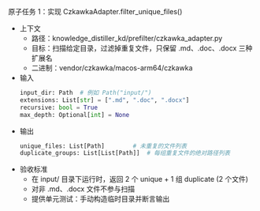 原子任务 1：实现 CzkawkaAdapter.filter_unique_files()
- 上下文
    - 路径：knowledge_distiller_kd/prefilter/czkawka_adapter.py
    - 目标：扫描给定目录，过滤掉重复文件，只保留 .md、.doc、.docx 三种扩展名
    - 二进制：vendor/czkawka/macos-arm64/czkawka
- 输入
    ```python
    input_dir: Path  # 例如 Path("input/")
    extensions: List[str] = [".md", ".doc", ".docx"]
    recursive: bool = True
    max_depth: Optional[int] = None
    ```
- 输出
    ```python
    unique_files: List[Path]        # 未重复的文件列表
    duplicate_groups: List[List[Path]]  # 每组重复文件的绝对路径列表
    ```
- 验收标准
    - 在 input/ 目录下运行时，返回 2 个 unique + 1 组 duplicate (2 个文件)
    - 对非 .md、.docx 文件不参与扫描
    - 提供单元测试：手动构造临时目录并断言输出